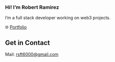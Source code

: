 ### Hi! I’m Robert Ramirez
I’m a full stack developer working on web3 projects. 

🌐 [Portfolio](https://robertramdev.com/) 

## Get in Contact
Mail: [rsft6000@gmail.com](mailto:rsft6000@gmail.com)

<!--
**robertram/robertram** is a ✨ _special_ ✨ repository because its `README.md` (this file) appears on your GitHub profile.

Here are some ideas to get you started:

- 🔭 I’m currently working on ...
- 🌱 I’m currently learning ...
- 👯 I’m looking to collaborate on ...
- 🤔 I’m looking for help with ...
- 💬 Ask me about ...
- 📫 How to reach me: ...
- 😄 Pronouns: ...
- ⚡ Fun fact: ...
-->
